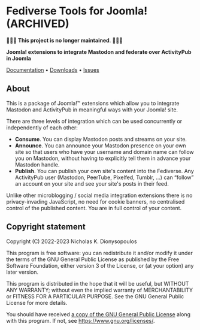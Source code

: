 # Fediverse Tools for Joomla! (ARCHIVED)

🚨🚨🚨 **This project is no longer maintained**. 🚨🚨🚨

**Joomla! extensions to integrate Mastodon and federate over ActivityPub in Joomla**

[Documentation](docs/index.md) • [Downloads](https://github.com/nikosdion/fediverse/releases) • [Issues](https://github.com/nikosdion/fediverse/issues)

## About

This is a package of Joomla!™ extensions which allow you to integrate Mastodon and ActivityPub in meaningful ways with your Joomla! site.

There are three levels of integration which can be used concurrently or independently of each other:
* **Consume**. You can display Mastodon posts and streams on your site.
* **Announce**. You can announce your Mastodon presence on your own site so that users who have your username and domain name can follow you on Mastodon, without having to explicitly tell them in advance your Mastodon handle.
* **Publish**. You can publish your own site's content into the Fediverse. Any ActivityPub user (Mastodon, PeerTube, Pixelfed, Tumblr, …) can “follow” an account on your site and see your site's posts in their feed.

Unlike other microblogging / social media integration extensions there is no privacy-invading JavaScript, no need for cookie banners, no centralised control of the published content. You are in full control of your content.

## Copyright statement

Copyright (C) 2022-2023 Nicholas K. Dionysopoulos

This program is free software: you can redistribute it and/or modify  it under the terms of the GNU General Public License as published by  the Free Software Foundation, either version 3 of the License, or (at your option) any later version.

This program is distributed in the hope that it will be useful, but WITHOUT ANY WARRANTY; without even the implied warranty of MERCHANTABILITY or FITNESS FOR A PARTICULAR PURPOSE. See the GNU General Public License for more details.

You should have received [a copy of the GNU General Public License](LICENSE) along with this program.  If not, see <https://www.gnu.org/licenses/>.

